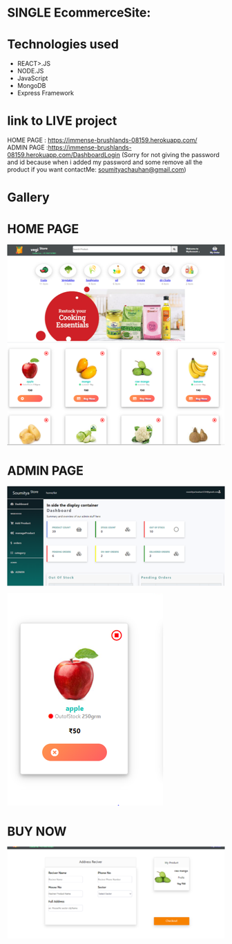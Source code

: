 # SINGLE EcommerceSite:

# Technologies used
<ul>
  <li>REACT>.JS</li>
  <li>NODE.JS</li>
  <li>JavaScript</li>
  <li>MongoDB</li>
  <li>Express Framework</li>
</ul>




# link to LIVE project

HOME PAGE : https://immense-brushlands-08159.herokuapp.com/  <br>
ADMIN PAGE :https://immense-brushlands-08159.herokuapp.com/DashboardLogin  (Sorry for not giving the password and id because when i  added  my password and some remove all the product if you want contactMe: soumityachauhan@gmail.com)


# Gallery
  # HOME PAGE
![alt text](https://github.com/soumitya0/EcommerceSite_AdminPanel/blob/master/1.PNG)<br>
![alt text](https://github.com/soumitya0/EcommerceSite_AdminPanel/blob/master/2.PNG)<br>

  # ADMIN PAGE
![alt text](https://github.com/soumitya0/EcommerceSite_AdminPanel/blob/master/ADMIN%20Panel.PNG)<br>

![alt text](https://github.com/soumitya0/EcommerceSite_AdminPanel/blob/master/Not%20Avaliable.PNG)<br>

# BUY NOW
![alt text](https://github.com/soumitya0/EcommerceSite_AdminPanel/blob/master/Buy%20Now.PNG)<br>
